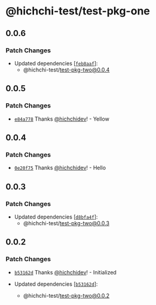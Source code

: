 # @hichchi-test/test-pkg-one

## 0.0.6

### Patch Changes

- Updated dependencies [[`feb8aaf`](https://github.com/hichchidev/hichchi-test/commit/feb8aaf2ef10c0ce7c01a9e73579fdab76fbff1b)]:
  - @hichchi-test/test-pkg-two@0.0.4

## 0.0.5

### Patch Changes

- [`e84a778`](https://github.com/hichchidev/hichchi-test/commit/e84a778d3e27e6562e4ac022b39919a708b25c99) Thanks [@hichchidev](https://github.com/hichchidev)! - Yellow

## 0.0.4

### Patch Changes

- [`0e20f75`](https://github.com/hichchidev/hichchi-test/commit/0e20f75475c777ac6641a6756cdaa6a6271d9605) Thanks [@hichchidev](https://github.com/hichchidev)! - Hello

## 0.0.3

### Patch Changes

- Updated dependencies [[`d8bfa4f`](https://github.com/hichchidev/hichchi-test/commit/d8bfa4f7c0dc4c8db903be39200599ce58fd3134)]:
  - @hichchi-test/test-pkg-two@0.0.3

## 0.0.2

### Patch Changes

- [`b53162d`](https://github.com/hichchidev/hichchi-test/commit/b53162dbe631956e5bc45f3c0d7269d54e7f16af) Thanks [@hichchidev](https://github.com/hichchidev)! - Initialized

- Updated dependencies [[`b53162d`](https://github.com/hichchidev/hichchi-test/commit/b53162dbe631956e5bc45f3c0d7269d54e7f16af)]:
  - @hichchi-test/test-pkg-two@0.0.2
